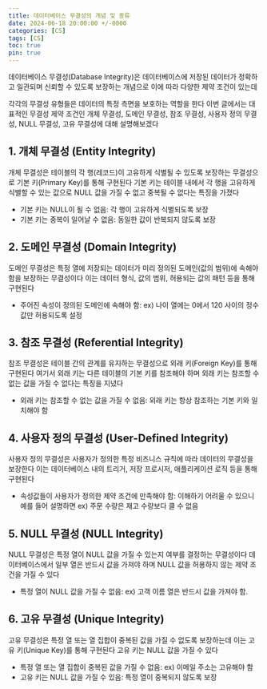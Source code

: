 ```yaml
---
title: 데이터베이스 무결성의 개념 및 종류
date: 2024-06-18 20:00:00 +/-0000
categories: [CS]
tags: [CS]
toc: true
pin: true
---
```


데이터베이스 무결성(Database Integrity)은 데이터베이스에 저장된 데이터가 정확하고 일관되며 신뢰할 수 있도록 보장하는 개념으로 이에 따라 다양한 제약 조건이 있는데

각각의 무결성 유형들은 데이터의 특정 측면을  보호하는 역할을 한다 이번 글에서는 대표적인 무결성 제약 조건인 개체 무결성, 도메인 무결성, 참조 무결성, 사용자 정의 무결성, NULL 무결성, 고유 무결성에 대해 설명해보겠다

## 1. 개체 무결성 (Entity Integrity)

개체 무결성은 테이블의 각 행(레코드)이 고유하게 식별될 수 있도록 보장하는 무결성으로 기본 키(Primary Key)를 통해 구현된다 기본 키는 테이블 내에서 각 행을 고유하게 식별할 수 있는 값으로 NULL 값을 가질 수 없고 중복될 수 없다는 특징을 가졌다

* 기본 키는 NULL이 될 수 없음: 각 행이 고유하게 식별되도록 보장
* 기본 키는 중복이 일어날 수 없음: 동일한 값이 반복되지 않도록 보장

## 2. 도메인 무결성 (Domain Integrity)

도메인 무결성은 특정 열에 저장되는 데이터가 미리 정의된 도메인(값의 범위)에 속해야 함을 보장하는 무결성이다 이는 데이터 형식, 값의 범위, 허용되는 값의 패턴 등을 통해 구현된다

* 주어진 속성이 정의된 도메인에 속해야 함: ex) 나이 열에는 0에서 120 사이의 정수 값만 허용되도록 설정

## 3. 참조 무결성 (Referential Integrity)

참조 무결성은 테이블 간의 관계를 유지하는 무결성으로 외래 키(Foreign Key)를 통해 구현된다 여기서 외래 키는 다른 테이블의 기본 키를 참조해야 하며 외래 키는 참조할 수 없는 값을 가질 수 없다는 특징을 지녔다

* 외래 키는 참조할 수 없는 값을 가질 수 없음: 외래 키는 항상 참조하는 기본 키와 일치해야 함

## 4. 사용자 정의 무결성 (User-Defined Integrity)

사용자 정의 무결성은 사용자가 정의한 특정 비즈니스 규칙에 따라 데이터의 무결성을 보장한다 이는 데이터베이스 내의 트리거, 저장 프로시저, 애플리케이션 로직 등을 통해 구현된다

* 속성값들이 사용자가 정의한 제약 조건에 만족해야 함: 이해하기 어려울 수 있으니 예를 들어 설명하면 ex) 주문 수량은 재고 수량보다 클 수 없음

## 5. NULL 무결성 (NULL Integrity)
NULL 무결성은 특정 열이 NULL 값을 가질 수 있는지 여부를 결정하는 무결성이다 데이터베이스에서 일부 열은 반드시 값을 가져야 하며 NULL 값을 허용하지 않는 제약 조건을 가질 수 있다

* 특정 열이 NULL 값을 가질 수 없음: ex) 고객 이름 열은 반드시 값을 가져야 함.

## 6. 고유 무결성 (Unique Integrity)

고유 무결성은 특정 열 또는 열 집합이 중복된 값을 가질 수 없도록 보장하는데 이는 고유 키(Unique Key)를 통해 구현된다 고유 키는 NULL 값을 가질 수 있다

* 특정 열 또는 열 집합이 중복된 값을 가질 수 없음: ex) 이메일 주소는 고유해야 함
* 고유 키는 NULL 값을 가질 수 있음: 특정 열이 중복되지 않도록 보장
